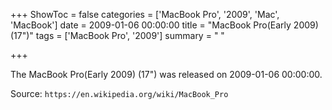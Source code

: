 +++
ShowToc = false
categories = ['MacBook Pro', '2009', 'Mac', 'MacBook']
date = 2009-01-06 00:00:00
title = "MacBook Pro(Early 2009) (17\")"
tags = ['MacBook Pro', '2009']
summary = " "

+++

The MacBook Pro(Early 2009) (17") was released on 2009-01-06 00:00:00.

Source: `https://en.wikipedia.org/wiki/MacBook_Pro`


